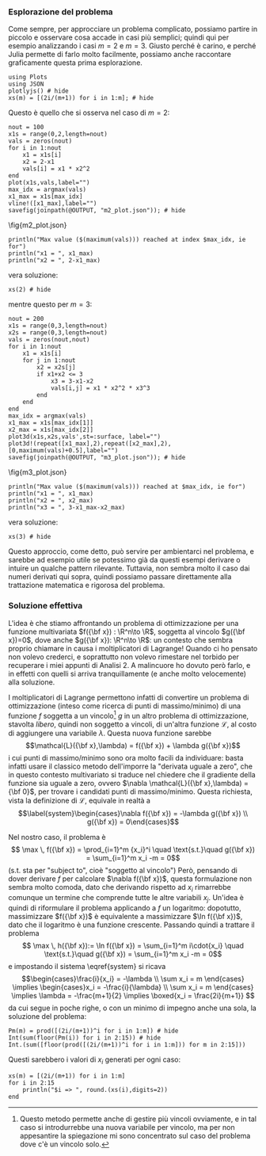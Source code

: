 <!--This file was generated, do not modify it.-->
### Esplorazione del problema
Come sempre, per approcciare un problema complicato, possiamo partire in piccolo e osservare cosa accade in casi più semplici; quindi qui per esempio analizzando i casi $m=2$ e $m=3$.
Giusto perché è carino, e perché Julia permette di farlo molto facilmente, possiamo anche raccontare graficamente questa prima esplorazione.

````julia:ex1
using Plots
using JSON
plotlyjs() # hide
xs(m) = [(2i/(m+1)) for i in 1:m]; # hide
````

Questo è quello che si osserva nel caso di $m=2$:

````julia:ex2
nout = 100
x1s = range(0,2,length=nout)
vals = zeros(nout)
for i in 1:nout
	x1 = x1s[i]
	x2 = 2-x1
	vals[i] = x1 * x2^2
end
plot(x1s,vals,label="")
max_idx = argmax(vals)
x1_max = x1s[max_idx]
vline!([x1_max],label="")
savefig(joinpath(@OUTPUT, "m2_plot.json")); # hide
````

\fig{m2_plot.json}

````julia:ex3
println("Max value ($(maximum(vals))) reached at index $max_idx, ie for")
println("x1 = ", x1_max)
println("x2 = ", 2-x1_max)
````

vera soluzione:

````julia:ex4
xs(2) # hide
````

mentre questo per $m=3$:

````julia:ex5
nout = 200
x1s = range(0,3,length=nout)
x2s = range(0,3,length=nout)
vals = zeros(nout,nout)
for i in 1:nout
	x1 = x1s[i]
	for j in 1:nout
		x2 = x2s[j]
		if x1+x2 <= 3
			x3 = 3-x1-x2
			vals[i,j] = x1 * x2^2 * x3^3
		end
	end
end
max_idx = argmax(vals)
x1_max = x1s[max_idx[1]]
x2_max = x1s[max_idx[2]]
plot3d(x1s,x2s,vals',st=:surface, label="")
plot3d!(repeat([x1_max],2),repeat([x2_max],2),[0,maximum(vals)+0.5],label="")
savefig(joinpath(@OUTPUT, "m3_plot.json")); # hide
````

\fig{m3_plot.json}

````julia:ex6
println("Max value ($(maximum(vals))) reached at $max_idx, ie for")
println("x1 = ", x1_max)
println("x2 = ", x2_max)
println("x3 = ", 3-x1_max-x2_max)
````

vera soluzione:

````julia:ex7
xs(3) # hide
````

Questo approccio, come detto, può servire per ambientarci nel problema, e sarebbe ad esempio utile se potessimo già da questi esempi derivare o intuire un qualche pattern rilevante. Tuttavia, non sembra molto il caso dai numeri derivati qui sopra, quindi possiamo passare direttamente alla trattazione matematica e rigorosa del problema.

### Soluzione effettiva
L'idea è che stiamo affrontando un problema di ottimizzazione per una funzione multivariata $f({\bf x}) : \R^n\to \R$, soggetta al vincolo $g({\bf x})=0$, dove anche $g({\bf x}): \R^n\to \R$: un contesto che sembra proprio chiamare in causa i moltiplicatori di Lagrange! Quando ci ho pensato non volevo crederci, e soprattutto non volevo rimestare nel torbido per recuperare i miei appunti di Analisi 2. A malincuore ho dovuto però farlo, e in effetti con quelli si arriva tranquillamente (e anche molto velocemente) alla soluzione.

I moltiplicatori di Lagrange permettono infatti di convertire un problema di ottimizzazione (inteso come ricerca di punti di massimo/minimo) di una funzione $f$ soggetta a un vincolo[^1] $g$ in un altro problema di ottimizzazione, stavolta _libero_, quindi non soggetto a vincoli, di un'altra funzione $\mathcal{L}$, al costo di aggiungere una variabile $\lambda$. Questa nuova funzione sarebbe $$\mathcal{L}({\bf x},\lambda) = f({\bf x}) + \lambda g({\bf x})$$
i cui punti di massimo/minimo sono ora molto facili da individuare: basta infatti usare il classico metodo dell'imporre la "derivata uguale a zero", che in questo contesto multivariato si traduce nel chiedere che il gradiente della funzione sia uguale a zero, ovvero $\nabla \mathcal{L}({\bf x},\lambda) = {\bf 0}$, per trovare i candidati punti di massimo/minimo. Questa richiesta, vista la definizione di $\mathcal{L}$, equivale in realtà a $$\label{system}\begin{cases}\nabla f({\bf x}) = -\lambda g({\bf x}) \\ g({\bf x}) = 0\end{cases}$$

[^1]: Questo metodo permette anche di gestire più vincoli ovviamente, e in tal caso si introdurrebbe una nuova variabile per vincolo, ma per non appesantire la spiegazione mi sono concentrato sul caso del problema dove c'è un vincolo solo.

Nel nostro caso, il problema è $$ \max \, f({\bf x}) = \prod_{i=1}^m {x_i}^i \quad \text{s.t.}\quad g({\bf x}) = \sum_{i=1}^m x_i -m = 0$$
($\text{s.t.}$ sta per "subject to", cioè "soggetto al vincolo") Però, pensando di dover derivare $f$ per calcolare $\nabla f({\bf x})$, questa formulazione non sembra molto comoda, dato che derivando rispetto ad $x_i$ rimarrebbe comunque un termine che comprende tutte le altre variabili $x_j$. Un'idea è quindi di riformulare il problema applicando a $f$ un logaritmo: dopotutto, massimizzare $f({\bf x})$ è equivalente a massimizzare $\ln f({\bf x})$, dato che il logaritmo è una funzione crescente. Passando quindi a trattare il problema
$$ \max \, h({\bf x}):= \ln f({\bf x}) = \sum_{i=1}^m i\cdot{x_i} \quad \text{s.t.}\quad g({\bf x}) = \sum_{i=1}^m x_i -m = 0$$
e impostando il sistema \eqref{system} si ricava
$$\begin{cases}\frac{i}{x_i} = -\lambda \\ \sum x_i = m \end{cases} \implies \begin{cases}x_i = -\frac{i}{\lambda} \\ \sum x_i = m \end{cases} \implies \lambda = -\frac{m+1}{2} \implies \boxed{x_i = \frac{2i}{m+1}} $$
da cui segue in poche righe, o con un minimo di impegno anche una sola, la soluzione del problema:

````julia:ex8
Pm(m) = prod([(2i/(m+1))^i for i in 1:m]) # hide
Int(sum(floor(Pm(i)) for i in 2:15)) # hide
Int.(sum([floor(prod([(2i/(m+1))^i for i in 1:m])) for m in 2:15]))
````

Questi sarebbero i valori di $x_i$ generati per ogni caso:

````julia:ex9
xs(m) = [(2i/(m+1)) for i in 1:m]
for i in 2:15
	println("$i => ", round.(xs(i),digits=2))
end
````

